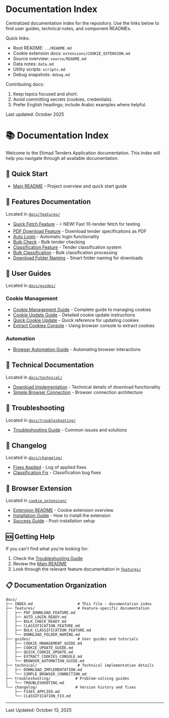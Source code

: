 # Documentation Index

Centralized documentation index for the repository. Use the links below to find user guides, technical notes, and component READMEs.

Quick links:

- Root README: `../README.md`
- Cookie extension docs: `extensions/COOKIE_EXTENSION.md`
- Source overview: `source/README.md`
- Data notes: `data.md`
- Utility scripts: `scripts.md`
- Debug snapshots: `debug.md`

Contributing docs:

1. Keep topics focused and short.
2. Avoid committing secrets (cookies, credentials).
3. Prefer English headings; include Arabic examples where helpful.

Last updated: October 2025
# 📚 Documentation Index

Welcome to the Etimad Tenders Application documentation. This index will help you navigate through all available documentation.

## 📖 Quick Start
- [Main README](../README.md) - Project overview and quick start guide

## 🎯 Features Documentation

Located in [`docs/features/`](./features/)

- [Quick Fetch Feature](./features/QUICK_FETCH_FEATURE.md) - ⚡ NEW! Fast 10-tender fetch for testing
- [PDF Download Feature](./features/PDF_DOWNLOAD_FEATURE.md) - Download tender specifications as PDF
- [Auto Login](./features/AUTO_LOGIN_READY.md) - Automatic login functionality
- [Bulk Check](./features/BULK_CHECK_READY.md) - Bulk tender checking
- [Classification Feature](./features/CLASSIFICATION_FEATURE.md) - Tender classification system
- [Bulk Classification](./features/BULK_CLASSIFICATION_FEATURE.md) - Bulk classification processing
- [Download Folder Naming](./features/DOWNLOAD_FOLDER_NAMING.md) - Smart folder naming for downloads

## 📘 User Guides

Located in [`docs/guides/`](./guides/)

### Cookie Management
- [Cookie Management Guide](./guides/COOKIE_MANAGEMENT_GUIDE.md) - Complete guide to managing cookies
- [Cookie Update Guide](./guides/COOKIE_UPDATE_GUIDE.md) - Detailed cookie update instructions
- [Quick Cookie Update](./guides/QUICK_COOKIE_UPDATE.md) - Quick reference for updating cookies
- [Extract Cookies Console](./guides/EXTRACT_COOKIES_CONSOLE.md) - Using browser console to extract cookies

### Automation
- [Browser Automation Guide](./guides/BROWSER_AUTOMATION_GUIDE.md) - Automating browser interactions

## 🔧 Technical Documentation

Located in [`docs/technical/`](./technical/)

- [Download Implementation](./technical/DOWNLOAD_IMPLEMENTATION.md) - Technical details of download functionality
- [Simple Browser Connection](./technical/SIMPLE_BROWSER_CONNECTION.md) - Browser connection architecture

## 🐛 Troubleshooting

Located in [`docs/troubleshooting/`](./troubleshooting/)

- [Troubleshooting Guide](./troubleshooting/TROUBLESHOOTING.md) - Common issues and solutions

## 📝 Changelog

Located in [`docs/changelog/`](./changelog/)

- [Fixes Applied](./changelog/FIXES_APPLIED.md) - Log of applied fixes
- [Classification Fix](./changelog/CLASSIFICATION_FIX.md) - Classification bug fixes

## 🔌 Browser Extension

Located in [`cookie_extension/`](../cookie_extension/)

- [Extension README](../cookie_extension/README.md) - Cookie extension overview
- [Installation Guide](../cookie_extension/INSTALL.md) - How to install the extension
- [Success Guide](../cookie_extension/SUCCESS.md) - Post-installation setup

## 🆘 Getting Help

If you can't find what you're looking for:

1. Check the [Troubleshooting Guide](./troubleshooting/TROUBLESHOOTING.md)
2. Review the [Main README](../README.md)
3. Look through the relevant feature documentation in [`features/`](./features/)

## 📋 Documentation Organization

```
docs/
├── INDEX.md                    # This file - documentation index
├── features/                   # Feature-specific documentation
│   ├── PDF_DOWNLOAD_FEATURE.md
│   ├── AUTO_LOGIN_READY.md
│   ├── BULK_CHECK_READY.md
│   ├── CLASSIFICATION_FEATURE.md
│   ├── BULK_CLASSIFICATION_FEATURE.md
│   └── DOWNLOAD_FOLDER_NAMING.md
├── guides/                     # User guides and tutorials
│   ├── COOKIE_MANAGEMENT_GUIDE.md
│   ├── COOKIE_UPDATE_GUIDE.md
│   ├── QUICK_COOKIE_UPDATE.md
│   ├── EXTRACT_COOKIES_CONSOLE.md
│   └── BROWSER_AUTOMATION_GUIDE.md
├── technical/                  # Technical implementation details
│   ├── DOWNLOAD_IMPLEMENTATION.md
│   └── SIMPLE_BROWSER_CONNECTION.md
├── troubleshooting/           # Problem-solving guides
│   └── TROUBLESHOOTING.md
└── changelog/                 # Version history and fixes
    ├── FIXES_APPLIED.md
    └── CLASSIFICATION_FIX.md
```

---

Last Updated: October 13, 2025
